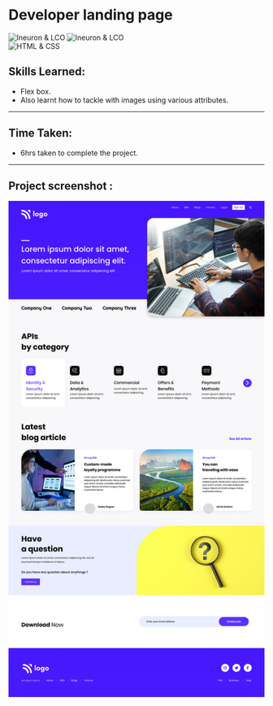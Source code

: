 # Developer landing page
![Ineuron & LCO](https://img.shields.io/badge/Ineuron-LCO-brightgreen) 
![Ineuron & LCO](https://img.shields.io/badge/Hitesh%20Choudhary-Full--stack--JS--bootcamp-brightgreen)
<br>
![HTML & CSS](https://img.shields.io/badge/HTML-CSS-yellowgreen)

## Skills Learned:
- Flex box.
- Also learnt how to tackle with images using various attributes.
***
## Time Taken:
- 6hrs taken to complete the project.
***
## Project screenshot :
![Project-9/Developer landing page](9.PNG) 